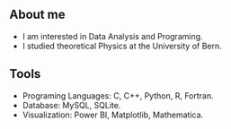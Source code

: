 ## About me
- I am interested in Data Analysis and Programing.
- I studied theoretical Physics at the University of Bern.

## Tools
- Programing Languages: C, C++, Python, R, Fortran.
- Database: MySQL, SQLite.
- Visualization: Power BI, Matplotlib, Mathematica.
